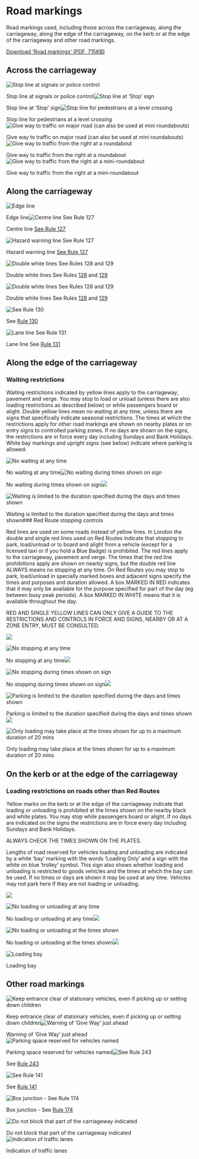 Road markings
=============

Road markings used, including those across the carriageway, along the carriageway, along the edge of the carriageway, on the kerb or at the edge of the carriageway and other road markings.

[Download ‘Road markings’ (PDF, 715KB)](https://assets.digital.cabinet-office.gov.uk/media/560aa6c7ed915d035900001a/the-highway-code-road-markings.pdf)

Across the carriageway
----------------------

 

![Stop line at signals or police control](../images/across-carriageway-stop-line-signals-or-police.jpg)

Stop line at signals or police control![Stop line at ‘Stop’ sign](../images/across-carriageway-stop-line-at-stop-sign.jpg)

Stop line at ‘Stop’ sign![Stop line for pedestrians at a level crossing](../images/across-carriageway-stop-line-level-crossing.jpg)

Stop line for pedestrians at a level crossing![Give way to traffic on major road (can also be used at mini roundabouts)](../images/across-carriageway-give-way-traffic-major-road.jpg)

Give way to traffic on major road (can also be used at mini roundabouts)![Give way to traffic from the right at a roundabout](../images/across-carriageway-give-way-traffic-from-right-roundabout.jpg)

Give way to traffic from the right at a roundabout![Give way to traffic from the right at a mini-roundabout](../images/across-carriageway-give-way-traffic-from-right-miniroundabout.jpg)

Give way to traffic from the right at a mini-roundabout

 

Along the carriageway
---------------------

 

![Edge line](../images/along-carriageway-edge-line.jpg)

Edge line![Centre line See Rule 127](../images/along-carriageway-centre-line.jpg)

 Centre line [See Rule 127](/pages/general-rules-techniques-and-advice-for-all-drivers-and-riders-103-to-158.md#rule-127)

![Hazard warning line See Rule 127](../images/along-carriageway-hazard-warn-line.jpg)

 Hazard warning line [See Rule 127](/pages/general-rules-techniques-and-advice-for-all-drivers-and-riders-103-to-158.md#rule-127)

![Double white lines See Rules 128 and 129](../images/along-carriageway-double-white-broken-line.jpg)

 Double white lines See Rules [128](/pages/general-rules-techniques-and-advice-for-all-drivers-and-riders-103-to-158.md#rule-128) and [129](/pages/general-rules-techniques-and-advice-for-all-drivers-and-riders-103-to-158.md#rule-129)

![Double white lines See Rules 128 and 129](../images/along-carriageway-double-white-line.jpg)

 Double white lines See Rules [128](/pages/general-rules-techniques-and-advice-for-all-drivers-and-riders-103-to-158.md#rule-128) and [129](/pages/general-rules-techniques-and-advice-for-all-drivers-and-riders-103-to-158.md#rule-129)

![See Rule 130](../images/along-carriageway-diagonal-line.jpg)

 See [Rule 130](/pages/general-rules-techniques-and-advice-for-all-drivers-and-riders-103-to-158.md#rule-130)

![Lane line See Rule 131](../images/along-carriageway-lane-line.jpg)

 Lane line See [Rule 131](/pages/general-rules-techniques-and-advice-for-all-drivers-and-riders-103-to-158.md#rule-131)

 

Along the edge of the carriageway
---------------------------------

 

### Waiting restrictions

Waiting restrictions indicated by yellow lines apply to the carriageway, pavement and verge. You may stop to load or unload (unless there are also loading restrictions as described below) or while passengers board or alight. Double yellow lines mean no waiting at any time, unless there are signs that specifically indicate seasonal restrictions. The times at which the restrictions apply for other road markings are shown on nearby plates or on entry signs to controlled parking zones. If no days are shown on the signs, the restrictions are in force every day including Sundays and Bank Holidays.
White bay markings and upright signs (see below) indicate where parking is allowed.

![No waiting at any time](../images/along-edge-carriageway-double-yellow.jpg)

No waiting at any time![No waiting during times shown on sign](../images/along-edge-carriageway-single_yellow-with-parking.jpg)

No waiting during times shown on sign![ ](../images/along-edge-carriageway-park-times.jpg)

 ![Waiting is limited to the duration specified during the days and times shown](../images/along-edge-carriageway-waiting-space.jpg)

Waiting is limited to the duration specified during the days and times shown### Red Route stopping controls

Red lines are used on some roads instead of yellow lines. In London the double and single red lines used on Red Routes indicate that stopping to park, load/unload or to board and alight from a vehicle (except for a licensed taxi or if you hold a Blue Badge) is prohibited. The red lines apply to the carriageway, pavement and verge. The times that the red line prohibitions apply are shown on nearby signs, but the double red line ALWAYS means no stopping at any time. On Red Routes you may stop to park, load/unload in specially marked boxes and adjacent signs specify the times and purposes and duration allowed. A box MARKED IN RED indicates that it may only be available for the purpose specified for part of the day (eg between busy peak periods). A box MARKED IN WHITE means that it is available throughout the day.

RED AND SINGLE YELLOW LINES CAN ONLY GIVE A GUIDE TO THE RESTRICTIONS AND CONTROLS IN FORCE AND SIGNS, NEARBY OR AT A ZONE ENTRY, MUST BE CONSULTED.

![ ](../images/along-edge-carriageway-red-route-no-stopping-at-any-time.jpg)

 ![No stopping at any time](../images/along-edge-carriageway-red-route-no-stopping-double-red-line.jpg)

No stopping at any time![ ](../images/along-edge-carriageway-red-route-no-stopping-times.jpg)

 ![No stopping during times shown on sign](../images/along-edge-carriageway-red-route-no-stopping-red-line.jpg)

No stopping during times shown on sign![ ](../images/along-edge-carriageway-red-route-parking.jpg)

 ![Parking is limited to the duration specified during the days and times shown](../images/along-edge-carriageway-red-route-parking-space.jpg)

Parking is limited to the duration specified during the days and times shown![ ](../images/along-edge-carriageway-red-route-except-loading-time.jpg)

 ![Only loading may take place at the times shown for up to a maximum duration of 20 mins](../images/along-edge-carriageway-red-route-loading-space.jpg)

Only loading may take place at the times shown for up to a maximum duration of 20 mins

 

On the kerb or at the edge of the carriageway
---------------------------------------------

 

### Loading restrictions on roads other than Red Routes

Yellow marks on the kerb or at the edge of the carriageway indicate that loading or unloading is prohibited at the times shown on the nearby black and white plates. You may stop while passengers board or alight. If no days are indicated on the signs the restrictions are in force every day including Sundays and Bank Holidays.

ALWAYS CHECK THE TIMES SHOWN ON THE PLATES.

Lengths of road reserved for vehicles loading and unloading are indicated by a white ‘bay’ marking with the words ‘Loading Only’ and a sign with the white on blue ‘trolley’ symbol. This sign also shows whether loading and unloading is restricted to goods vehicles and the times at which the bay can be used. If no times or days are shown it may be used at any time. Vehicles may not park here if they are not loading or unloading.

![ ](../images/on-kerb-no-loading-anytime.jpg)

 ![No loading or unloading at any time](../images/on-kerb-double-line-no-loading.jpg)

No loading or unloading at any time![ ](../images/on-kerb-no-loading-times.jpg)

 ![No loading or unloading at the times shown](../images/on-kerb-single-line-no-loading-times.jpg)

No loading or unloading at the times shown![ ](../images/on-kerb-loading-only-sign.jpg)

 ![Loading bay](../images/on-kerb-loading-only-space.jpg)

Loading bay

 

Other road markings
-------------------

 

![Keep entrance clear of stationary vehicles, even if picking up or setting down children](../images/other-road-markings-school-keep-clear.jpg)

Keep entrance clear of stationary vehicles, even if picking up or setting down children![Warning of ‘Give Way’ just ahead](../images/other-road-markings-give-way-road.jpg)

Warning of ‘Give Way’ just ahead![Parking space reserved for vehicles named](../images/other-road-markings-space-doctor.jpg)

Parking space reserved for vehicles named![See Rule 243](../images/other-road-markings-bus-stop-road.jpg)

 See [Rule 243](/pages/waiting-and-parking-238-to-252.md#rule-243)

![See Rule 141](../images/other-road-markings-bus-lane-road.jpg)

 See [Rule 141](/pages/general-rules-techniques-and-advice-for-all-drivers-and-riders-103-to-158.md#rule-141)

![Box junction - See Rule 174](../images/other-road-markings-box-junction.jpg)

 Box junction - See [Rule 174](/pages/using-the-road-159-to-203.md#rule-174)

![Do not block that part of the carriageway indicated](../images/other-road-markings-keep-clear.jpg)

Do not block that part of the carriageway indicated![Indication of traffic lanes](../images/other-road-markings-indication-lanes.jpg)

Indication of traffic lanes
